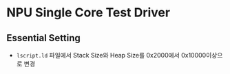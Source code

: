 # NPU Single Core Test Driver

## Essential Setting
* `lscript.ld` 파일에서 Stack Size와 Heap Size를 0x2000에서 0x10000이상으로 변경